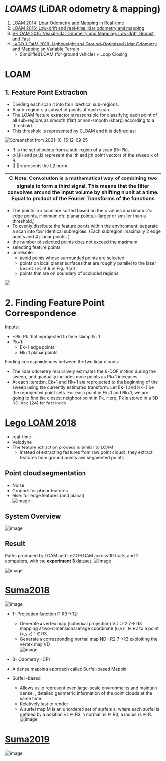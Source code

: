 

# ***LOAMS***  (LiDAR odometry & mapping)
1. [LOAM 2014: Lidar Odometry and Mapping in Real-time](https://www.ri.cmu.edu/pub_files/2014/7/Ji_LidarMapping_RSS2014_v8.pdf)
2. [LOAM 2016: Low-drift and real-time lidar odometry and mapping](https://link.springer.com/content/pdf/10.1007/s10514-016-9548-2.pdf) 
3. [V-LOAM 2015: Visual-lidar Odometry and Mapping: Low-drift, Robust, and Fast](https://frc.ri.cmu.edu/~zhangji/publications/ICRA_2015.pdf) 
4. [LeGO-LOAM 2018: Lightweight and Ground-Optimized Lidar Odometry and Mapping on Variable Terrain](https://ieeexplore.ieee.org/stamp/stamp.jsp?tp=&arnumber=8594299)  
    - Simplified LOAM (for ground vehicle) + Loop Closing  
# LOAM

## 1. Feature Point Extraction
- Dividing each scan it into four identical sub-regions. 
- A sub-region is a subset of points of each scan. 
- The LOAM feature extractor is responsible for classifying each point of all sub-regions as smooth (flat) or non-smooth (sharp) according to a threshold. 
- This threshold is represented by CLOAM and it is defined as:  

![Screenshot from 2021-10-15 12-09-25](https://user-images.githubusercontent.com/46463022/137519145-83290d06-8103-4e95-94b6-8195065d7c35.png)

- R is the set of points from a sub-region of a scan (R⊂Pk). 
- p(i,k) and p(j,k) represent the ith and jth point vectors of the sweep k of R. 
- || ||represents the L2 norm.



| :full_moon: Note: Convolution is a mathematical way of combining two signals to form a third signal. This means that the filter convolves around the input volume by shifting n unit at a time. Equal to product of the Fourier Transforms of the functions |
| --- |


* The points in a scan are sorted based on the c values (maximum c’s: edge points, minimum c’s: planar points.) (larger or smaller than a threshold,)
* To evenly distribute the feature points within the environment:  separate a scan into four identical subregions. (Each subregion: maximally 2 edge points and 4 planar points. )
* the number of selected points does not exceed the maximum.
* selecting feature points
* unreliable: 
    * avoid points whose surrounded points are selected
    * points on local planar surfaces that are roughly parallel to the laser beams (point B in Fig. 4(a))
    * points that are on boundary of occluded regions
    
![](https://user-images.githubusercontent.com/46463022/138727497-5e05cb8e-45b3-40b8-bd53-d042a0657e46.PNG)

# 2. Finding Feature Point Correspondence

Inputs:  
* ~Pk: Pk that reprojected to time stamp tk+1   
* Pk+1:  
    * Ek+1 edge points 
    * Hk+1 planar points  
    
Finding correspondences between the two lidar clouds:    
* The lidar odometry recursively estimates the 6-DOF motion during the sweep, and gradually includes more points as Pk+1 increases. 
* At each iteration, Ek+1 and Hk+1 are reprojected to the beginning of the sweep using the currently estimated transform. Let  ̃Ek+1 and  ̃Hk+1 be the reprojected point sets. For each point in  ̃Ek+1 and  ̃Hk+1, we are going to find the closest neighbor point in  ̄Pk. Here,  ̄Pk is stored in a 3D KD-tree [24] for fast index.

# [Lego LOAM 2018](https://ieeexplore.ieee.org/document/8594299)
* real-time
* Velodyne
* The feature extraction process is similar to LOAM
  * instead of extracting features from raw point clouds, they extract features from ground points and segmented points. 
## Point cloud segmentation
  * Noise
  * Ground: for planar features
  * else: for edge features  (and planar)  
    ![image](https://user-images.githubusercontent.com/46463022/140568276-76c105cb-c0e2-4ece-96e5-6f20bbd9687c.png)

## System Overview 
![image](https://user-images.githubusercontent.com/46463022/140566673-ecd69c8b-3b85-4020-9312-3b10cbaa7d47.png)

## Result
Paths produced by LOAM and LeGO-LOAM across 10 trials, and 2 computers, with the **experiment 3** dataset.
![image](https://user-images.githubusercontent.com/46463022/140570608-3d7e4fb7-d09a-4a44-8e2a-0169b7ef9625.png)

![image](https://user-images.githubusercontent.com/46463022/140571198-d4688e56-984a-4917-8ace-cdd2d4fc547e.png)

# [Suma2018](http://www.roboticsproceedings.org/rss14/p16.pdf)
![image](https://user-images.githubusercontent.com/46463022/140579469-d41fb5e3-b22a-4916-a374-7e3b447ed019.png)

* 1- Projection function Π R3→R2: 
  * Generate a vertex map (spherical projection) VD : R2 7→ R3 mapping a two-dimensional image coordinate (u,v)T ∈ R2 to a point (x,y,z)T ∈ R3. 
  * Generate a corresponding normal map ND : R2 7→R3 exploiting the vertex map VD  
    ![image](https://user-images.githubusercontent.com/46463022/140581462-3b4533ba-5956-4396-8599-5fbe39f73271.png)
* 3- Odometry (ICP)

  
* A dense mapping approach called Surfel-based Mappin  
* Surfel -based:
  * Allows us to represent even large-scale environments and maintain dense, , detailed geometric information of the point clouds at the same time.
  * Relatively fast to render
  * A surfel map M is an unordered set of surfels s, where each surfel is defined by a position vs ∈ R3, a normal ns ∈ R3, a radius rs ∈ R.
    ![image](https://user-images.githubusercontent.com/46463022/140579212-70a2b214-d8f7-4480-9993-fade065f1c7d.png)
    
# [Suma2019](https://www.ipb.uni-bonn.de/wp-content/papercite-data/pdf/chen2019iros.pdf)
![image](https://user-images.githubusercontent.com/46463022/140583249-522ae254-0449-43a3-9d87-15f4ecae1026.png)

    




